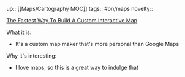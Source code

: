 up:: [[Maps/Cartography MOC]]
tags:: #on/maps 
novelty:: 

[The Fastest Way To Build A Custom Interactive Map](https://www.proxi.co/blog/fastest-way-to-build-a-custom-interactive-map)

What it is:
- It's a custom map maker that's more personal than Google Maps

Why it's interesting:
- I love maps, so this is a great way to indulge that